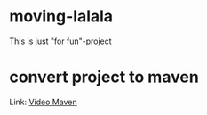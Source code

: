 # moving-lalala
This is just "for fun"-project

# convert project to maven
Link: [Video Maven](https://www.youtube.com/watch?v=wH8zINHIHNs)
